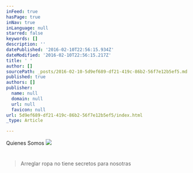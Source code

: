 ```yaml
---
inFeed: true
hasPage: true
inNav: true
inLanguage: null
starred: false
keywords: []
description: ''
datePublished: '2016-02-10T22:56:15.934Z'
dateModified: '2016-02-10T22:56:15.217Z'
title: ' '
author: []
sourcePath: _posts/2016-02-10-5d9ef689-df21-419c-86b2-56f7e12b5ef5.md
published: true
authors: []
publisher:
  name: null
  domain: null
  url: null
  favicon: null
url: 5d9ef689-df21-419c-86b2-56f7e12b5ef5/index.html
_type: Article

---
```

Quienes Somos
![](https://the-grid-user-content.s3-us-west-2.amazonaws.com/56b4ddc2-3944-488f-8f9b-2368bc4813e5.jpg)

# 
> 
> Arreglar ropa no tiene secretos para nosotras